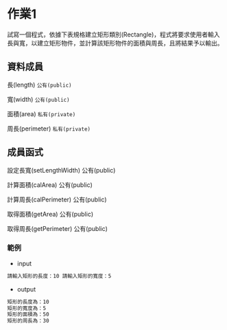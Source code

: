 # 作業1

試寫一個程式，依據下表規格建立矩形類別(Rectangle)，程式將要求使用者輸入長與寬，以建立矩形物件，並計算該矩形物件的面積與周長，且將結果予以輸出。

## 資料成員

長(length)  `公有(public)`

寬(width) `公有(public)`

面積(area) `私有(private)`

周長(perimeter) `私有(private)`


## 成員函式

設定長寬(setLengthWidth)
公有(public)

計算面積(calArea)
公有(public)

計算周長(calPerimeter)
公有(public)

取得面積(getArea)
公有(public)

取得周長(getPerimeter)
公有(public)


### 範例

- input

```md
請輸入矩形的長度：10 請輸入矩形的寬度：5
```

- output

```md
矩形的長度為：10
矩形的寬度為：5
矩形的面積為：50
矩形的周長為：30
```
